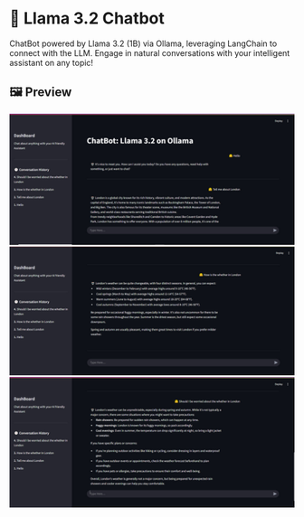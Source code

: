 # 🤖 Llama 3.2 Chatbot

ChatBot powered by Llama 3.2 (1B) via Ollama, leveraging LangChain to connect with the LLM.
Engage in natural conversations with your intelligent assistant on any topic!

## 🖼️ Preview

![Chatbot Screenshot](images/first.jpg)
![Chatbot Screenshot](images/2nd.jpg)
![Chatbot Screenshot](images/3rd.jpg)
